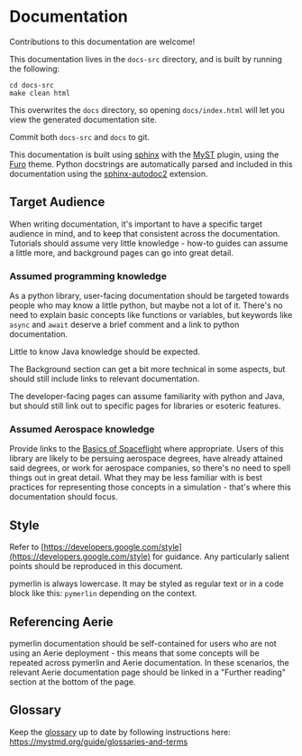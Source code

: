 # Documentation

Contributions to this documentation are welcome!

This documentation lives in the `docs-src` directory, and is built
by running the following:

```shell
cd docs-src
make clean html
```

This overwrites the `docs` directory, so opening `docs/index.html` will let you view the generated documentation site.

Commit both `docs-src` and `docs` to git.

This documentation is built using [sphinx](https://www.sphinx-doc.org/en/master/) with the [MyST](https://mystmd.org/)
plugin, using the [Furo](https://pradyunsg.me/furo/) theme. Python docstrings are automatically parsed and included in
this documentation using the [sphinx-autodoc2](https://sphinx-autodoc2.readthedocs.io) extension.

## Target Audience

When writing documentation, it's important to have a specific target audience in mind, and to keep that consistent across
the documentation. Tutorials should assume very little knowledge - how-to guides can assume a little more, and background
pages can go into great detail.

### Assumed programming knowledge
As a python library, user-facing documentation should be targeted towards people who may know a little python, but maybe
not a lot of it. There's no need to explain basic concepts like functions or variables, but keywords like `async` and 
`await` deserve a brief comment and a link to python documentation.

Little to know Java knowledge should be expected.

The Background section can get a bit more technical in some aspects, but should still include links to relevant
documentation.

The developer-facing pages can assume familiarity with python and Java, but should still link out to specific pages
for libraries or esoteric features.

### Assumed Aerospace knowledge
Provide links to the [Basics of Spaceflight](https://science.nasa.gov/learn/basics-of-space-flight/) where appropriate.
Users of this library are likely to be persuing aerospace degrees, have already attained said degrees, or work for
aerospace companies, so there's no need to spell things out in great detail. What they may be less familiar with is
best practices for representing those concepts in a simulation - that's where this documentation should focus.

## Style

Refer to [https://developers.google.com/style](https://developers.google.com/style) for guidance. Any particularly salient points should be reproduced in this document.

pymerlin is always lowercase. It may be styled as regular text or in a code block like this: `pymerlin` depending on the
context.

## Referencing Aerie

pymerlin documentation should be self-contained for users who are not using an Aerie deployment - this means that
some concepts will be repeated across pymerlin and Aerie documentation. In these scenarios, the relevant Aerie
documentation page should be linked in a "Further reading" section at the bottom of the page.

## Glossary

Keep the [glossary](./glossary) up to date by following instructions here: https://mystmd.org/guide/glossaries-and-terms